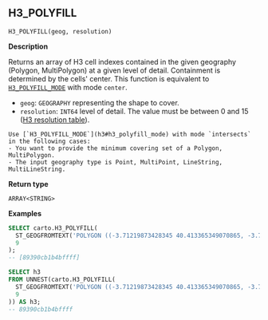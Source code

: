 ## H3_POLYFILL

```sql:signature
H3_POLYFILL(geog, resolution)
```

**Description**

Returns an array of H3 cell indexes contained in the given geography (Polygon, MultiPolygon) at a given level of detail. Containment is determined by the cells' center. This function is equivalent to [`H3_POLYFILL_MODE`](h3#h3_polyfill_mode) with mode `center`.

* `geog`: `GEOGRAPHY` representing the shape to cover.
* `resolution`: `INT64` level of detail. The value must be between 0 and 15 ([H3 resolution table](https://h3geo.org/docs/core-library/restable)).

````hint:warning
Use [`H3_POLYFILL_MODE`](h3#h3_polyfill_mode) with mode `intersects` in the following cases:
- You want to provide the minimum covering set of a Polygon, MultiPolygon.
- The input geography type is Point, MultiPoint, LineString, MultiLineString.
````

**Return type**

`ARRAY<STRING>`

**Examples**

```sql
SELECT carto.H3_POLYFILL(
  ST_GEOGFROMTEXT('POLYGON ((-3.71219873428345 40.413365349070865, -3.7144088745117 40.40965661286395, -3.70659828186035 40.409525904775634, -3.71219873428345 40.413365349070865))'),
  9
);
-- [89390cb1b4bffff]
```

```sql
SELECT h3
FROM UNNEST(carto.H3_POLYFILL(
  ST_GEOGFROMTEXT('POLYGON ((-3.71219873428345 40.413365349070865, -3.7144088745117 40.40965661286395, -3.70659828186035 40.409525904775634, -3.71219873428345 40.413365349070865))'),
  9
)) AS h3;
-- 89390cb1b4bffff
```
